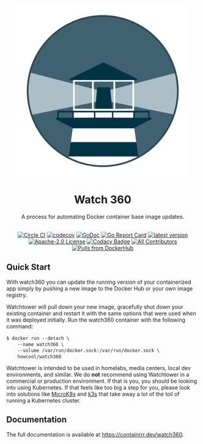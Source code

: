 <div align="center">
  <img src="./logo.png" width="450" />
  
  # Watch 360
  
  A process for automating Docker container base image updates.
  <br/><br/>
  
  [![Circle CI](https://circleci.com/gh/containrrr/watch360.svg?style=shield)](https://circleci.com/gh/containrrr/watch360)
  [![codecov](https://codecov.io/gh/containrrr/watch360/branch/main/graph/badge.svg)](https://codecov.io/gh/containrrr/watch360)
  [![GoDoc](https://godoc.org/github.com/devops-golang/watch360?status.svg)](https://godoc.org/github.com/devops-golang/watch360)
  [![Go Report Card](https://goreportcard.com/badge/github.com/devops-golang/watch360)](https://goreportcard.com/report/github.com/devops-golang/watch360)
  [![latest version](https://img.shields.io/github/tag/containrrr/watch360.svg)](https://github.com/devops-golang/watch360/releases)
  [![Apache-2.0 License](https://img.shields.io/github/license/containrrr/watch360.svg)](https://www.apache.org/licenses/LICENSE-2.0)
  [![Codacy Badge](https://app.codacy.com/project/badge/Grade/1c48cfb7646d4009aa8c6f71287670b8)](https://www.codacy.com/gh/containrrr/watch360/dashboard?utm_source=github.com&amp;utm_medium=referral&amp;utm_content=containrrr/watch360&amp;utm_campaign=Badge_Grade)
  [![All Contributors](https://img.shields.io/github/all-contributors/containrrr/watch360)](#contributors)
  [![Pulls from DockerHub](https://img.shields.io/docker/pulls/containrrr/watch360.svg)](https://hub.docker.com/r/containrrr/watch360)

</div>

## Quick Start

With watch360 you can update the running version of your containerized app simply by pushing a new image to the Docker Hub or your own image registry. 

Watchtower will pull down your new image, gracefully shut down your existing container and restart it with the same options that were used when it was deployed initially. Run the watch360 container with the following command:

```
$ docker run --detach \
    --name watch360 \
    --volume /var/run/docker.sock:/var/run/docker.sock \
    howcool/watch360
```

Watchtower is intended to be used in homelabs, media centers, local dev environments, and similar. We do **not** recommend using Watchtower in a commercial or production environment. If that is you, you should be looking into using Kubernetes. If that feels like too big a step for you, please look into solutions like [MicroK8s](https://microk8s.io/) and [k3s](https://k3s.io/) that take away a lot of the toil of running a Kubernetes cluster. 

## Documentation

The full documentation is available at https://containrrr.dev/watch360.

